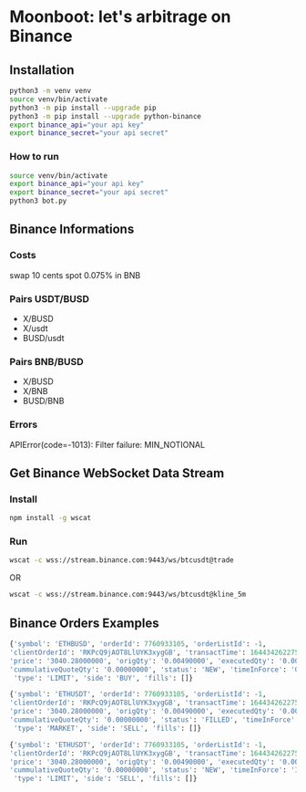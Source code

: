 # Moonboot: let's arbitrage on Binance 

## Installation
```bash
python3 -m venv venv 
source venv/bin/activate
python3 -m pip install --upgrade pip 
python3 -m pip install --upgrade python-binance
export binance_api="your api key"
export binance_secret="your api secret"
```

### How to run
```bash
source venv/bin/activate
export binance_api="your api key"
export binance_secret="your api secret"
python3 bot.py
```

## Binance Informations
### Costs
swap 10 cents
spot 0.075% in BNB


### Pairs USDT/BUSD 
- X/BUSD
- X/usdt
- BUSD/usdt

### Pairs BNB/BUSD
- X/BUSD
- X/BNB
- BUSD/BNB

### Errors
APIError(code=-1013): Filter failure: MIN_NOTIONAL


## Get Binance WebSocket Data Stream
### Install
``` bash
npm install -g wscat
```
### Run
``` bash
wscat -c wss://stream.binance.com:9443/ws/btcusdt@trade
```
OR
``` bash
wscat -c wss://stream.binance.com:9443/ws/btcusdt@kline_5m
```

## Binance Orders Examples
```python
{'symbol': 'ETHBUSD', 'orderId': 7760933105, 'orderListId': -1, 
'clientOrderId': 'RKPcQ9jAOT8LlUYK3xygGB', 'transactTime': 1644342622758, 
'price': '3040.28000000', 'origQty': '0.00490000', 'executedQty': '0.00000000', 
'cummulativeQuoteQty': '0.00000000', 'status': 'NEW', 'timeInForce': 'GTC',
 'type': 'LIMIT', 'side': 'BUY', 'fills': []}

{'symbol': 'ETHUSDT', 'orderId': 7760933105, 'orderListId': -1, 
'clientOrderId': 'RKPcQ9jAOT8LlUYK3xygGB', 'transactTime': 1644342622758, 
'price': '3040.28000000', 'origQty': '0.00490000', 'executedQty': '0.00490000', 
'cummulativeQuoteQty': '0.00000000', 'status': 'FILLED', 'timeInForce': 'GTC',
 'type': 'MARKET', 'side': 'SELL', 'fills': []}

{'symbol': 'ETHUSDT', 'orderId': 7760933105, 'orderListId': -1, 
'clientOrderId': 'RKPcQ9jAOT8LlUYK3xygGB', 'transactTime': 1644342622758, 
'price': '3040.28000000', 'origQty': '0.00490000', 'executedQty': '0.00000000', 
'cummulativeQuoteQty': '0.00000000', 'status': 'NEW', 'timeInForce': 'IOC',
 'type': 'LIMIT', 'side': 'SELL', 'fills': []}
```

